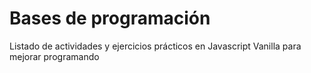 # Bases de programación

Listado de actividades y ejercicios prácticos en Javascript Vanilla para mejorar programando
